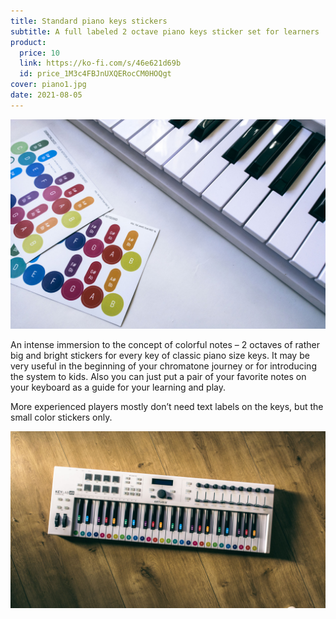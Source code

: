 ```yaml
---
title: Standard piano keys stickers
subtitle: A full labeled 2 octave piano keys sticker set for learners
product:
  price: 10
  link: https://ko-fi.com/s/46e621d69b
  id: price_1M3c4FBJnUXQERocCM0HOQgt
cover: piano1.jpg
date: 2021-08-05
---
```


<img src="./piano3.jpg">

An intense immersion to the concept of colorful notes – 2 octaves of rather big and bright stickers for every key of classic piano size keys. It may be very useful in the beginning of your chromatone journey or for introducing the system to kids. Also you can just put a pair of your favorite notes on your keyboard as a guide for your learning and play.

More experienced players mostly don’t need text labels on the keys, but the small color stickers only.

<img src="./piano2.jpg">
